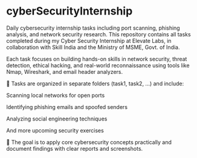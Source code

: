# cyberSecurityInternship
Daily cybersecurity internship tasks including port scanning, phishing analysis, and network security research.
This repository contains all tasks completed during my Cyber Security Internship at Elevate Labs, in collaboration with Skill India and the Ministry of MSME, Govt. of India.

Each task focuses on building hands-on skills in network security, threat detection, ethical hacking, and real-world reconnaissance using tools like Nmap, Wireshark, and email header analyzers.

📁 Tasks are organized in separate folders (task1, task2, ...) and include:

Scanning local networks for open ports

Identifying phishing emails and spoofed senders

Analyzing social engineering techniques

And more upcoming security exercises

🚀 The goal is to apply core cybersecurity concepts practically and document findings with clear reports and screenshots.
